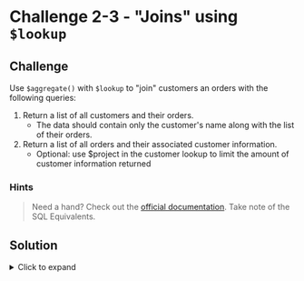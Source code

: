 # Challenge 2-3 - "Joins" using `$lookup`

## Challenge

Use `$aggregate()` with `$lookup` to "join" customers an orders with the following queries:

1. Return a list of all customers and their orders.
   - The data should contain only the customer's name along with the list of their orders.
1. Return a list of all orders and their associated customer information.
   - Optional: use $project in the customer lookup to limit the amount of customer information returned

### Hints

> Need a hand? Check out the [official documentation](https://www.mongodb.com/docs/manual/reference/operator/aggregation/lookup/).  Take note of the SQL Equivalents.

## Solution

<details>
  <summary>Click to expand</summary>

## Challenge Question #1

```javascript
// Customers with all order details
db.customers.aggregate([
  {
    $lookup:
    {
      from: "orders",
      localField: "orders",
      foreignField: "_id",
      as: "orders"
    }
  },
  {
    $project: {
      _id: 0,
      name: 1,
      orders: 1,
    }
  }
])
```

### Expected Output

```javascript
[
  {
    name: 'Gene',
    orders: [
      {
        _id: ObjectId("6312f4a6f80e3117f621a468"),
        amount: Decimal128("5.99"),
        date: ISODate("2022-07-10T00:00:00.000Z"),
        customer: ObjectId("6312d9d228cec973e20022ff"),
        items: [
          {
            name: 'Widget',
            price: Decimal128("5.99"),
            quantity: Decimal128("1")
          }
        ]
      }
    ]
  },
  {
    name: 'Zach',
    ...
  }, ...
]
```

## Challenge Question #2

```javascript
db.orders.aggregate([
  {
    $lookup:
    {
      from: "customers",
      localField: "customer",
      foreignField: "_id",
      as: "customer",
      pipeline: [
        {
          $project: {
            _id: 0,
            name: 1
          }
        }
      ]
    }
  }
])
```

### Expected Output

```javascript
[
  {
    _id: ObjectId("6312f4a6f80e3117f621a46c"),
    amount: Decimal128("299.50"),
    date: ISODate("2022-07-11T00:00:00.000Z"),
    customer: [],
    items: [
      {
        name: 'Widget',
        price: Decimal128("5.99"),
        quantity: Decimal128("50")
      }
    ]
  },
  {
    _id: ObjectId("6312eed4f80e3117f621a464"),
    amount: Decimal128("25.99"),
    date: ISODate("2022-08-20T00:00:00.000Z"),
    customer: [ { name: 'Cathy' } ],
    items: [
      {
        name: 'Widget',
        price: Decimal128("5.99"),
        quantity: Decimal128("1")
      },
      {
        name: 'Widget Container',
        price: Decimal128("20.00"),
        quantity: Decimal128("1")
      }
    ]
  },...
]
```

</details>
